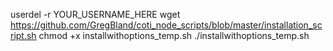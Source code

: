 
userdel -r YOUR_USERNAME_HERE
wget https://github.com/GregBland/coti_node_scripts/blob/master/installation_script.sh
chmod +x installwithoptions_temp.sh
./installwithoptions_temp.sh

